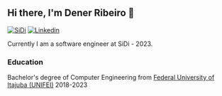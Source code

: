 ## Hi there, I'm Dener Ribeiro 👋

[![SiDi](https://img.shields.io/badge/SiDi-Software%20Engineer-gray?style=for-the-badge&labelColor=50177f&link=https://www.sidi.org.br/)](https://www.sidi.org.br/)
[![Linkedin](https://img.shields.io/badge/dener--ribeiro-%20-blue?style=for-the-badge&logo=Linkedin&logoColor=white&labelColor=blue&link=https://www.linkedin.com/in/denerjribeiro/)](https://www.linkedin.com/in/denerribeiro/)


Currently I am a software engineer at SiDi - 2023.

### Education

Bachelor's degree of Computer Engineering from [Federal University of Itajuba (UNIFEI)](https://prg.unifei.edu.br/cursos/engenharia-de-computacao/)
  2018-2023
